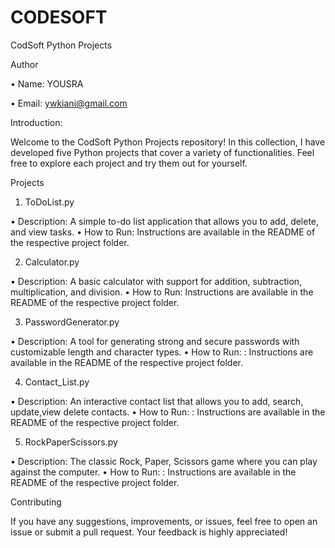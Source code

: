 # CODESOFT
CodSoft Python Projects
 
Author

• Name: YOUSRA

• Email: ywkiani@gmail.com

Introduction:

Welcome to the CodSoft Python Projects repository! In this collection, I have developed five Python projects
that cover a variety of functionalities. Feel free to explore each project and try them out for yourself.

Projects

1. ToDoList.py

• Description: A simple to-do list application that allows you to add, delete, and view tasks.
• How to Run: Instructions are available in the README of the respective project folder.

2. Calculator.py

• Description: A basic calculator with support for addition, subtraction, multiplication, and division.
• How to Run: Instructions are available in the README of the respective project folder.

3. PasswordGenerator.py

• Description: A tool for generating strong and secure passwords with customizable length and character types.
• How to Run: : Instructions are available in the README of the respective project folder.

4. Contact_List.py

• Description: An interactive contact list that allows you to add, search, update,view delete contacts.
• How to Run: : Instructions are available in the README of the respective project folder.

5. RockPaperScissors.py

• Description: The classic Rock, Paper, Scissors game where you can play against the computer.
• How to Run: : Instructions are available in the README of the respective project folder.

Contributing

If you have any suggestions, improvements, or issues, feel free to open an issue or
submit a pull request. Your feedback is highly appreciated!
